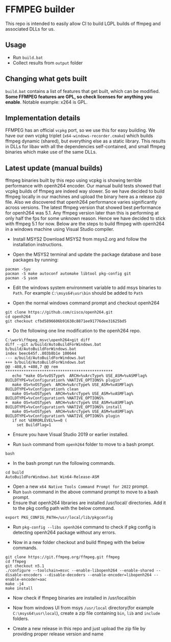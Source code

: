 # FFMPEG builder

This repo is intended to easily allow CI to build LGPL builds of ffmpeg and associated DLLs for us.

## Usage

- Run `build.bat`
- Collect results from `output` folder

## Changing what gets built

`build.bat` contains a list of features that get built, which can be modified. **Some FFMPEG features are GPL, so check licenses for anything you enable**. Notable example: x264 is GPL.

## Implementation details

FFMPEG has an official `vcpkg` port, so we use this for easy building. We have our own vcpkg triplet (`x64-windows-recorder.cmake`) which builds ffmpeg dynamic (shared), but everything else as a static library. This results in DLLs for libav with all the dependencies self-contained, and small ffmpeg binaries which make use of the same DLLs.

## Latest update (manual builds)

ffmpeg binaries built by this repo using vcpkg is showing terrible performance with openh264 encoder. Our manual build tests showed that vcpkg builds of ffmpeg are indeed way slower. So we have decided to build ffmpeg locally in our machines and upload the binary here as a release zip file. Also we discovered that openh264 performance varies significantly across versions. The latest ffmpeg version that showed best performance for openh264 was 5.1. Any ffmpeg version later than this is performing at only half the fps for some unknown reason. Hence we have decided to stick with ffmpeg 5.1 for now. Below are the steps to build ffmpeg with openh264 in a windows machine using Visual Studio compiler.

- Install MSYS2
Download MSYS2 from msys2.org and follow the installation instructions.

- Open the MSYS2 terminal and update the package database and base packages by running:
```
pacman -Syu
pacman -S make autoconf automake libtool pkg-config git
pacman -S yasm
```

- Edit the windows system environment variable to add msys binaries to `Path`. For example `C:\msys64\usr\bin` should be added to `Path`

- Open the normal windows command prompt and checkout openh264

```
git clone https://github.com/cisco/openh264.git
cd openh264
git checkout cfbd5896606b91638c8871ee91776dee31625bd5
```

- Do the following one line modification to the openh264 repo.

```
C:\work\ffmpeg_msvc\openh264>git diff
diff --git a/build/AutoBuildForWindows.bat b/build/AutoBuildForWindows.bat
index beec645f..803b8b1e 100644
--- a/build/AutoBuildForWindows.bat
+++ b/build/AutoBuildForWindows.bat
@@ -408,6 +408,7 @@ rem ***********************************************
   echo "make OS=%vOSType%  ARCH=%vArcType% USE_ASM=%vASMFlag% BUILDTYPE=%vConfiguration% %NATIVE_OPTIONS% plugin"
   make OS=%vOSType%  ARCH=%vArcType% USE_ASM=%vASMFlag% BUILDTYPE=%vConfiguration% clean
   make OS=%vOSType%  ARCH=%vArcType% USE_ASM=%vASMFlag% BUILDTYPE=%vConfiguration% %NATIVE_OPTIONS%
+  make OS=%vOSType%  ARCH=%vArcType% USE_ASM=%vASMFlag% BUILDTYPE=%vConfiguration% %NATIVE_OPTIONS% install
   make OS=%vOSType%  ARCH=%vArcType% USE_ASM=%vASMFlag% BUILDTYPE=%vConfiguration% %NATIVE_OPTIONS% plugin
   if not %ERRORLEVEL%==0 (
     set BuildFlag=1
```

- Ensure you have Visual Studio 2019 or earlier installed.

- Run `bash` command from `openh264` folder to move to a bash prompt.

```
bash
```

- In the bash prompt run the following commands.

```
cd build
AutoBuildForWindows.bat Win64-Release-ASM
```

- Open a new `x64 Native Tools Command Prompt for 2022` prompt. 
- Run `bash` command in the above command prompt to move to a bash prompt.
- Ensure that openh264 libraries are installed /usr/local/ directories. Add it to the pkg config path with the below command.

```
export PKG_CONFIG_PATH=/usr/local/lib/pkgconfig
```

- Run `pkg-config --libs openh264` command to check if pkg config is detecting openh264 package without any errors.

- Now in a new folder checkout and build ffmpeg with the below commands.

```
git clone https://git.ffmpeg.org/ffmpeg.git ffmpeg
cd ffmpeg
git checkout n5.1
./configure --toolchain=msvc --enable-libopenh264 --enable-shared --disable-encoders --disable-decoders --enable-encoder=libopenh264 --enable-encoder=aac
make -j4
make install
```

- Now check if ffmpeg binaries are installed in /usr/local/bin

- Now from windows UI from msys `/usr/local` directory(for example `C:\msys64\usr\local`), create a zip file containing `bin`, `lib` and `include` folders.

- Create a new release in this repo and just upload the zip file by providing proper release version and name
